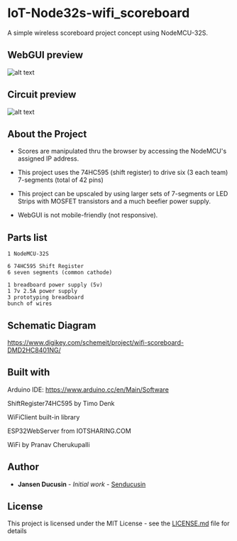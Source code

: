 # IoT-Node32s-wifi_scoreboard

A simple wireless scoreboard project concept using NodeMCU-32S.

## WebGUI preview
![alt text](https://github.com/senducusin/IoT-Node32s-wifi_scoreboard/blob/master/img/ui-preview.png)

## Circuit preview
![alt text](https://github.com/senducusin/IoT-Node32s-wifi_scoreboard/blob/master/img/circuit-preview.jpg)

## About the Project

* Scores are manipulated thru the browser by accessing the NodeMCU's assigned IP address.

* This project uses the 74HC595 (shift register) to drive six (3 each team) 7-segments (total of 42 pins)

* This project can be upscaled by using larger sets of 7-segments or LED Strips with MOSFET transistors and a much beefier power supply.

* WebGUI is not mobile-friendly (not responsive).

## Parts list

```
1 NodeMCU-32S

6 74HC595 Shift Register
6 seven segments (common cathode)

1 breadboard power supply (5v)
1 7v 2.5A power supply
3 prototyping breadboard
bunch of wires
```

## Schematic Diagram
https://www.digikey.com/schemeit/project/wifi-scoreboard-DMD2HC8401NG/

## Built with
Arduino IDE: https://www.arduino.cc/en/Main/Software

ShiftRegister74HC595 by Timo Denk

WiFiClient built-in library

ESP32WebServer from IOTSHARING.COM

WiFi by Pranav Cherukupalli

## Author

* **Jansen Ducusin** - *Initial work* - [Senducusin](https://github.com/senducusin)

## License

This project is licensed under the MIT License - see the [LICENSE.md](LICENSE.md) file for details
